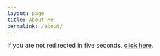 ```yaml
---
layout: page
title: About Me
permalink: /about/
---
```

<head>
  <meta http-equiv="refresh" content="1; URL=https://eugenewong.tech/" />
</head>
<body>
  <p>If you are not redirected in five seconds, <a href="https://eugenewong.tech/">click here</a>.</p>
</body>
